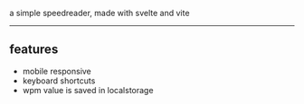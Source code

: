 a simple speedreader, made with svelte and vite

---

## features

- mobile responsive
- keyboard shortcuts
- wpm value is saved in localstorage
